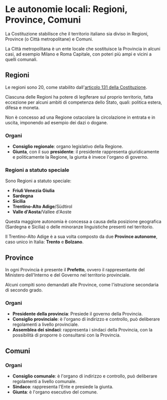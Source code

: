 # Le autonomie locali: Regioni, Province, Comuni

La Costituzione stabilisce che il territorio italiano sia diviso in Regioni,
Province (o Città metropolitane) e Comuni.

La Città metropolitana è un ente locale che sostituisce la Provincia in alcuni
casi, ad esempio Milano e Roma Capitale, con poteri più ampi e vicini a quelli
comunali.

## Regioni

Le regioni sono 20, come stabilito dall'[articolo 131 della
Costituzione](5c.md#articolo-131).

Ciascuna delle Regioni ha potere di legiferare sul proprio territorio, fatta
eccezione per alcuni ambiti di competenza dello Stato, quali: politica estera,
difesa e moneta.

Non è concesso ad una Regione ostacolare la circolazione in entrata e in uscita,
imponendo ad esempio dei dazi o dogane.

### Organi

- **Consiglio regionale**: organo legislativo della Regione.
- **Giunta**, con il suo **presidente**: il presidente rappresenta
  giuridicamente e politicamente la Regione, la giunta è invece l'organo di
  governo.

### Regioni a statuto speciale

Sono Regioni a statuto speciale:
- **Friuli Venezia Giulia**
- **Sardegna**
- **Sicilia**
- **Trentino-Alto Adige**/Südtirol
- **Valle d'Aosta**/Vallee d'Aoste

Questa maggiore autonomia è concessa a causa della posizione geografica
(Sardegna e Sicilia) o delle minoranze linguistiche presenti nel territorio.

Il Trentino-Alto Adige è a sua volta composto da due **Province autonome**, caso
unico in Italia: **Trento** e **Bolzano**.

## Province

In ogni Provincia è presente il **Prefetto**, ovvero il rappresentante del
Ministero dell'Interno e del Governo nel territorio provinciale.

Alcuni compiti sono demandati alle Province, come l'istruzione secondaria
di secondo grado.

### Organi

- **Presidente della provincia**: Presiede il governo della Provincia.
- **Consiglio provinciale**: è l'organo di indirizzo e controllo, può deliberare
  regolamenti a livello provinciale.
- **Assemblea dei sindaci**: rappresenta i sindaci della Provincia, con la
  possibilità di proporre ò consultarsi con la Provincia.

## Comuni

### Organi

- **Consiglio comunale**: è l'organo di indirizzo e controllo, può deliberare
  regolamenti a livello comunale.
- **Sindaco**: rappresenta l'Ente e presiede la giunta.
- **Giunta**: è l'organo esecutivo del comune.

